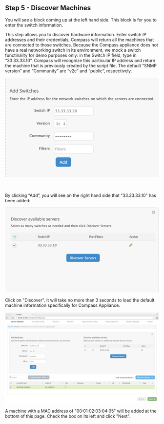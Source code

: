 <h2 id="step-five">Step 5 - Discover Machines</h2>

You will see a block coming up at the left hand side. This block is for you to enter the switch information.

This step allows you to discover hardware information. Enter switch IP addresses and their credentials, Compass will return all the machines that are connected to those switches. Because the Compass appliance does not have a real networking switch in its environment, we mock a switch functinality for demo purposes only: in the Switch IP field, type in “33.33.33.10”. Compass will recognize this particular IP address and return the machine that is previously created by the script file. The default “SNMP version” and “Community” are “v2c” and “public”, respectively.

![Add Switch](/img/appliance/5_addswitch.png)

<br />
<br />
By clicking “Add”, you will see on the right hand side that "33.33.33.10" has been added:

![Discover](/img/appliance/5_discover.png)

Click on "Discover". It will take no more than 3 seconds to load the default machine information specifically for Compass Appliance.

![Server](/img/appliance/5_selectserver.png)

A machine with a MAC address of "00:01:02:03:04:05" will be added at the bottom of this page. Check the box on its left and click "Next".
